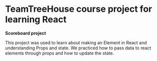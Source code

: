 # TeamTreeHouse course project for learning React

**Scoreboard project**

This project was used to learn about making an Element in React and understanding Props and state. We practiced how to pass data to react elements through props and how to update the state.
